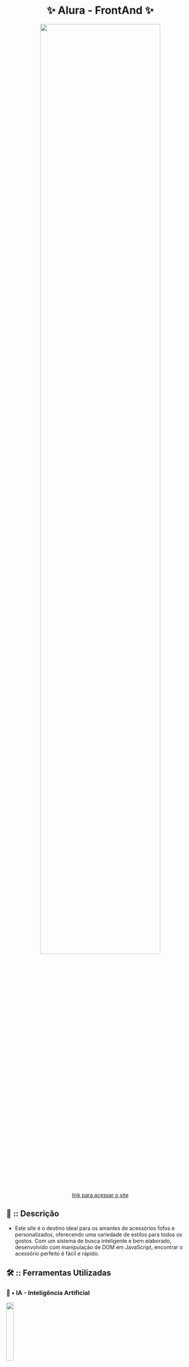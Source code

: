 <div align="center">

<h1> ✨ Alura - FrontAnd ✨ </h1>

<img width="80%" src="https://github.com/user-attachments/assets/37664c7f-8e26-47ae-86cb-9f89846cd28a">

<a href=""  target="_blank">link para acessar o site</a>

</div>

<div align="left">

<h2> 🎀 :: Descrição </h2>
   
- Este site é o destino ideal para os amantes de acessórios fofos e personalizados, oferecendo uma variedade de estilos para todos os gostos.
  Com um sistema de busca inteligente e bem elaborado, desenvolvido com manipulação de DOM em JavaScript, encontrar o acessório perfeito é fácil e rápido.
  
<h2> 🛠 :: Ferramentas Utilizadas </h2>

### 🤖 • IA - Inteligência Artificial

<img width="20%" src="https://github.com/user-attachments/assets/d69f9e84-53d6-4482-b64c-42f0d7e19c6d">


[![My Skills](https://skillicons.dev/icons?i=,js,html,css,vscode)](https://skillicons.dev)

</div>

![Static Badge](https://img.shields.io/badge/STATUS-FINALIZADO-brightgreen?style=for-the-badge&color=pink)
